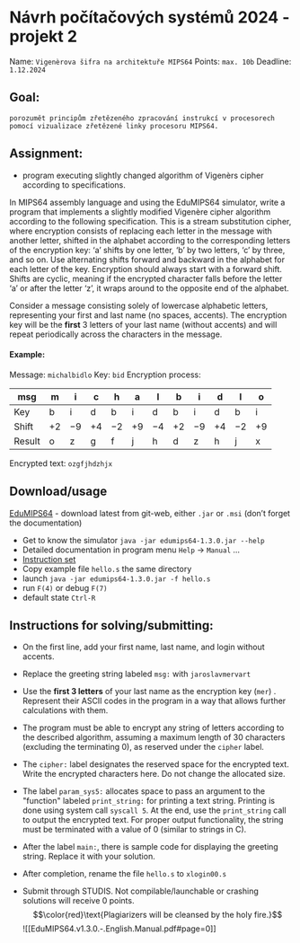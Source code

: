 # Návrh počítačových systémů 2024 - projekt 2
Name: `Vigenèrova šifra na architektuře MIPS64`
Points: `max. 10b`
Deadline: `1.12.2024`

## Goal:
`porozumět principům zřetězeného zpracování instrukcí v procesorech pomocí vizualizace zřetězené linky procesoru MIPS64.`

## Assignment:
- program executing slightly changed algorithm of Vigenèrs cipher according to specifications.

In MIPS64 assembly language and using the EduMIPS64 simulator, write a program that implements a slightly modified Vigenère cipher algorithm according to the following specification. This is a stream substitution cipher, where encryption consists of replacing each letter in the message with another letter, shifted in the alphabet according to the corresponding letters of the encryption key: 
	‘a’ shifts by one letter,
	‘b’ by two letters, 
	‘c’ by three, and so on. 
Use alternating shifts forward and backward in the alphabet for each letter of the key. Encryption should always start with a forward shift. Shifts are cyclic, meaning if the encrypted character falls before the letter ‘a’ or after the letter ‘z’, it wraps around to the opposite end of the alphabet.

Consider a message consisting solely of lowercase alphabetic letters, representing your first and last name (no spaces, accents). The encryption key will be the **first** 3 letters of your last name (without accents) and will repeat periodically across the characters in the message.
#### Example:  
Message: `michalbidlo` 
Key: `bid`
Encryption process:  

| msg    | m    | i    | c    | h    | a    | l    | b    | i    | d    | l    | o    |
| ------ | ---- | ---- | ---- | ---- | ---- | ---- | ---- | ---- | ---- | ---- | ---- |
| Key    | b    | i    | d    | b    | i    | d    | b    | i    | d    | b    | i    |
| Shift  | $+2$ | $-9$ | $+4$ | $-2$ | $+9$ | $-4$ | $+2$ | $-9$ | $+4$ | $-2$ | $+9$ |
| Result | o    | z    | g    | f    | j    | h    | d    | z    | h    | j    | x    |

Encrypted text: `ozgfjhdzhjx`
## Download/usage
[EduMIPS64](https://edumips.org/) - download latest from git-web, either `.jar` or `.msi` (don’t forget the documentation)

* Get to know the simulator `java -jar edumips64-1.3.0.jar --help`
* Detailed documentation in program menu `Help` -> `Manual` ...
* [Instruction set](https://edumips64.readthedocs.io/en/latest/instructions.html)
* Copy example file `hello.s` the same directory
* launch `java -jar edumips64-1.3.0.jar -f hello.s`
* run `F(4)` or debug `F(7)`
* default state `Ctrl-R`
## Instructions for solving/submitting:
* On the first line, add your first name, last name, and login without accents. 

* Replace the greeting string labeled `msg:` with `jaroslavmervart`
* Use the **first 3 letters** of your last name as the encryption key (`mer`) . Represent their ASCII codes in the program in a way that allows further calculations with them.

* The program must be able to encrypt any string of letters according to the described algorithm, assuming a maximum length of 30 characters (excluding the terminating 0), as reserved under the `cipher` label.

* The `cipher:` label designates the reserved space for the encrypted text. Write the encrypted characters here. Do not change the allocated size.

* The label `param_sys5:` allocates space to pass an argument to the "function" labeled `print_string:` for printing a text string. Printing is done using system call `syscall 5`. At the end, use the `print_string` call to output the encrypted text. For proper output functionality, the string must be terminated with a value of 0 (similar to strings in C).
 
* After the label `main:`, there is sample code for displaying the greeting string. Replace it with your solution.

* After completion, rename the file `hello.s` to `xlogin00.s` 

* Submit through STUDIS. Not compilable/launchable or crashing solutions will receive 0 points. $$\color{red}\text{Plagiarizers will be cleansed by the holy fire.}$$
![[EduMIPS64.v1.3.0.-.English.Manual.pdf#page=0]]




